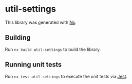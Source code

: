 # util-settings

This library was generated with [Nx](https://nx.dev).

## Building

Run `nx build util-settings` to build the library.

## Running unit tests

Run `nx test util-settings` to execute the unit tests via [Jest](https://jestjs.io).
